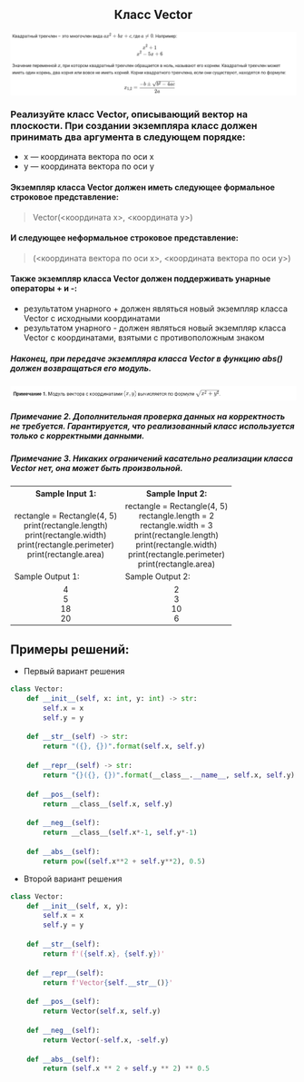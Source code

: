 <h2 style="text-align:center">Класс Vector</h2>

<div>
<img align="center" src="https://github.com/kolesnikovvitaliy/pokolenie_python_oop/blob/main/4_Атрибуты_свойства_и_методы/4_6_Декоратор_@property/4_6_15_Класс_QuadraticPolynomial/img/task_1.png" title="Git" **alt="Git">
​</div>

### Реализуйте класс Vector, описывающий вектор на плоскости. При создании экземпляра класс должен принимать два аргумента в следующем порядке:
* x — координата вектора по оси x
* y — координата вектора по оси y
#### Экземпляр класса Vector должен иметь следующее формальное строковое представление:
> Vector(<координата x>, <координата y>)
#### И следующее неформальное строковое представление:
> (<координата вектора по оси x>, <координата вектора по оси y>)

#### Также экземпляр класса Vector должен поддерживать унарные операторы + и -:
* результатом унарного + должен являться новый экземпляр класса Vector с исходными координатами
* результатом унарного - должен являться новый экземпляр класса Vector с координатами, взятыми с противоположным знаком
##### Наконец, при передаче экземпляра класса Vector в функцию abs() должен возвращаться его модуль.

<div>
<img align="center" src="https://github.com/kolesnikovvitaliy/pokolenie_python_oop/blob/main/5_Магические методы/5_4_Унарные_операторы_и_функции/5_4_12_Класс_Vector/img/task.png" title="Git" **alt="Git">
​</div>

##### Примечание 2. Дополнительная проверка данных на корректность не требуется. Гарантируется, что реализованный класс используется только с корректными данными.
##### Примечание 3. Никаких ограничений касательно реализации класса Vector нет, она может быть произвольной.

<table align="center">
  <tbody>
    <tr>
      <th>Sample Input 1: </th>
      <th>Sample Input 2: </th>
    </tr>
    <tr>
      <td align="center">rectangle = Rectangle(4, 5)<br>
                            print(rectangle.length)<br>
                            print(rectangle.width)<br>
                            print(rectangle.perimeter)<br>
                            print(rectangle.area)<br></td>
      <td align="center">rectangle = Rectangle(4, 5)<br>
                            rectangle.length = 2<br>
                            rectangle.width = 3<br>
                            print(rectangle.length)<br>
                            print(rectangle.width)<br>
                            print(rectangle.perimeter)<br>
                            print(rectangle.area)<br></td>
    </tr>
    <tr>
      <td>Sample Output 1:</td>
      <td>Sample Output 2:</td>
      </tr>
    <tr>
      <td align="center">
                        4<br>
                        5<br>
                        18<br>
                        20<br>
      </td>
      <td align="center">
                        2<br>
                        3<br>
                        10<br>
                        6<br>
      </td>
    </tr>
  </tbody>
</table>



## Примеры решений:
* Первый вариант решения
```python
class Vector:
    def __init__(self, x: int, y: int) -> str:
        self.x = x
        self.y = y

    def __str__(self) -> str:
        return "({}, {})".format(self.x, self.y)

    def __repr__(self) -> str:
        return "{}({}, {})".format(__class__.__name__, self.x, self.y)
    
    def __pos__(self):
        return __class__(self.x, self.y)
    
    def __neg__(self):
        return __class__(self.x*-1, self.y*-1)
    
    def __abs__(self):
        return pow((self.x**2 + self.y**2), 0.5)
```
* Второй вариант решения

```python
class Vector:
    def __init__(self, x, y):
        self.x = x
        self.y = y
        
    def __str__(self):
        return f'({self.x}, {self.y})'
    
    def __repr__(self):
        return f'Vector{self.__str__()}'
    
    def __pos__(self):
        return Vector(self.x, self.y)
    
    def __neg__(self):
        return Vector(-self.x, -self.y)
    
    def __abs__(self):
        return (self.x ** 2 + self.y ** 2) ** 0.5
```


